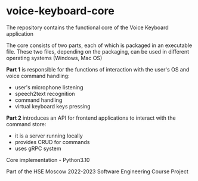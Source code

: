 # voice-keyboard-core
The repository contains the functional core of the Voice Keyboard application


The core consists of two parts, each of which is packaged in an executable file. These two files, depending on the packaging, can be used in different operating systems (Windows, Mac OS)

**Part 1** is responsible for the functions of interaction with the user's OS and voice command handling:
- user's microphone listening
- speech2text recognition
- command handling
- virtual keyboard keys pressing

**Part 2** introduces an API for frontend applications to interact with the command store:
- it is a server running locally
- provides CRUD for commands
- uses gRPC system

Core implementation - Python3.10

Part of the HSE Moscow 2022-2023 Software Engineering Course Project
